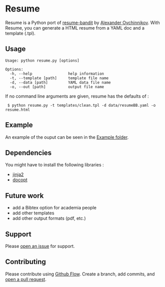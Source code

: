 # Resume

Resume is a Python port of [resume-bandit](https://github.com/Alexander-0x80/resume-bandit) by [Alexander Ovchinnikov](https://github.com/Alexander-0x80). With Resume, you can generate a HTML resume from a YAML doc and a template (.tpl).

## Usage

    Usage: python resume.py [options]

    Options:
      -h, --help                help information
      -t, --template [path]     template file name
      -d, --data [path]         YAML data file name
      -o, --out [path]          output file name
      
If no command line arguments are given, resume has the defaults of : 

     $ python resume.py -t templates/clean.tpl -d data/resumeBB.yaml -o resume.html

## Example

An example of the ouput can be seen in the [Example folder](https://github.com/pioden/resume/example/).

## Dependencies

You might have to install the following libraries :

* [jinja2](http://jinja.pocoo.org/)
* [docopt](http://docopt.org/) 

## Future work

* add a Bibtex option for academia people
* add other templates
* add other output formats (pdf, etc.)

## Support

Please [open an issue](https://github.com/pioden/resume/issues/new) for support.

## Contributing

Please contribute using [Github Flow](https://guides.github.com/introduction/flow/). Create a branch, add commits, and [open a pull request](https://github.com/pioden/resume/compare/).
